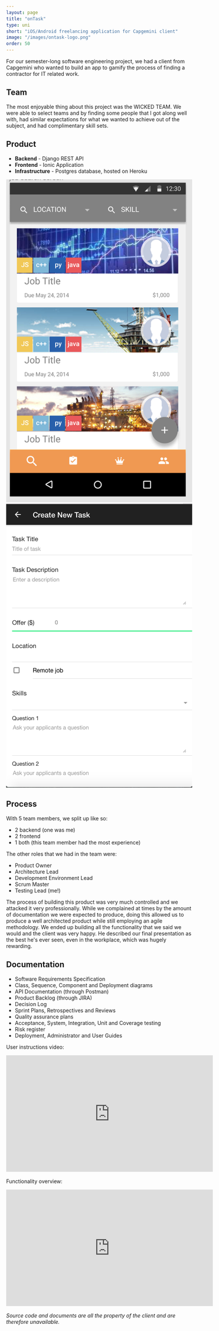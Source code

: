 ```yaml
---
layout: page
title: "onTask"
type: uni
short: "iOS/Android freelancing application for Capgemini client"
image: "/images/ontask-logo.png"
order: 50
---
```


For our semester-long software engineering project, we had a client from
Capgemini who wanted to build an app to gamify the process of finding a
contractor for IT related work.

## Team

The most enjoyable thing about this project was the WICKED TEAM. We were able to
select teams and by finding some people that I got along well with, had similar
expectations for what we wanted to achieve out of the subject, and had
complimentary skill sets.

## Product

* **Backend** - Django REST API
* **Frontend** - Ionic Application
* **Infrastructure** - Postgres database, hosted on Heroku


<div class="row center">
  <div class="4u"><span class="image fit">
    <img src="/images/ontask-screenshot1.png"/></span>
  </div>
  <div class="4u"><span class="image fit">
    <img src="/images/ontask-screenshot2.png"/></span>
  </div>
</div>


## Process

With 5 team members, we split up like so:

* 2 backend (one was me)
* 2 frontend
* 1 both (this team member had the most experience)

The other roles that we had in the team were:

* Product Owner
* Architecture Lead
* Development Environment Lead
* Scrum Master
* Testing Lead (me!)

The process of building this product was very much controlled and we attacked it
very professionally. While we complained at times by the amount of
documentation we were expected to produce, doing this allowed us to produce
a well architected product while still employing an agile methodology. We
ended up building all the functionality that we said we would and the client
was very happy. He described our final presentation as the best he's ever seen,
even in the workplace, which was hugely rewarding.

## Documentation

* Software Requirements Specification
* Class, Sequence, Component and Deployment diagrams
* API Documentation (through Postman)
* Product Backlog (through JIRA)
* Decision Log
* Sprint Plans, Retrospectives and Reviews
* Quality assurance plans
* Acceptance, System, Integration, Unit and Coverage testing
* Risk register
* Deployment, Administrator and User Guides

User instructions video:

<div class="video-container">
  <iframe width="560" height="315" src="https://www.youtube.com/embed/f-9dwd-hzZM"
  frameborder="0" allow="autoplay; encrypted-media" allowfullscreen></iframe>
</div>

Functionality overview:

<div class="video-container">
  <iframe width="560" height="315" src="https://www.youtube.com/embed/qHBvuF_RE9I"
  frameborder="0" allow="autoplay; encrypted-media" allowfullscreen></iframe>
</div>


*Source code and documents are all the property of the client and are therefore
unavailable.*
